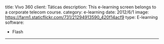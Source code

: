 title: Vivo 360
client: Táticas
description: This e-learning screen belongs to a corporate telecom course.
category: e-learning
date: 2012/6/1
image: https://farm1.staticflickr.com/731/21294913590_420f14acf9
type: E-learning
software:
- Flash
---
